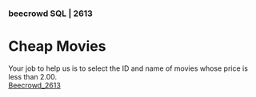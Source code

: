 ﻿### beecrowd SQL | 2613

# Cheap Movies

Your job to help us is to select the ID and name of movies whose price is less than 2.00.\
[Beecrowd_2613](https://resources.beecrowd.com/repository/UOJ_2613_en.html)
